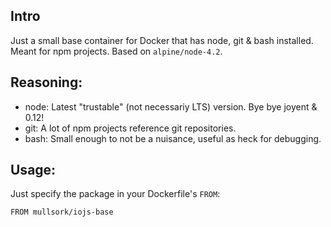 ## Intro
Just a small base container for Docker that has node, git & bash installed. Meant for npm projects. Based on `alpine/node-4.2`.

## Reasoning:
- node: Latest "trustable" (not necessariy LTS) version. Bye bye joyent & 0.12!
- git: A lot of npm projects reference git repositories.
- bash: Small enough to not be a nuisance, useful as heck for debugging.

## Usage:
Just specify the package in your Dockerfile's `FROM`:

```
FROM mullsork/iojs-base
```
